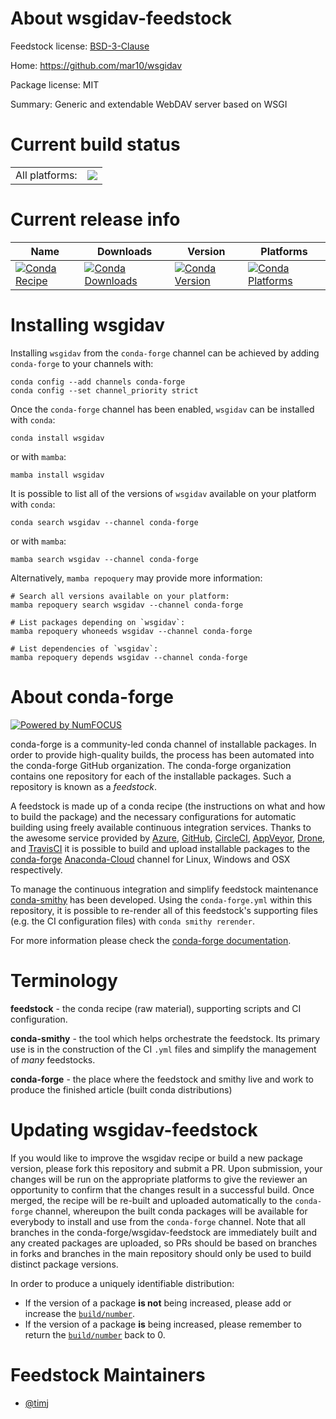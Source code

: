 About wsgidav-feedstock
=======================

Feedstock license: [BSD-3-Clause](https://github.com/conda-forge/wsgidav-feedstock/blob/main/LICENSE.txt)

Home: https://github.com/mar10/wsgidav

Package license: MIT

Summary: Generic and extendable WebDAV server based on WSGI

Current build status
====================


<table><tr><td>All platforms:</td>
    <td>
      <a href="https://dev.azure.com/conda-forge/feedstock-builds/_build/latest?definitionId=19172&branchName=main">
        <img src="https://dev.azure.com/conda-forge/feedstock-builds/_apis/build/status/wsgidav-feedstock?branchName=main">
      </a>
    </td>
  </tr>
</table>

Current release info
====================

| Name | Downloads | Version | Platforms |
| --- | --- | --- | --- |
| [![Conda Recipe](https://img.shields.io/badge/recipe-wsgidav-green.svg)](https://anaconda.org/conda-forge/wsgidav) | [![Conda Downloads](https://img.shields.io/conda/dn/conda-forge/wsgidav.svg)](https://anaconda.org/conda-forge/wsgidav) | [![Conda Version](https://img.shields.io/conda/vn/conda-forge/wsgidav.svg)](https://anaconda.org/conda-forge/wsgidav) | [![Conda Platforms](https://img.shields.io/conda/pn/conda-forge/wsgidav.svg)](https://anaconda.org/conda-forge/wsgidav) |

Installing wsgidav
==================

Installing `wsgidav` from the `conda-forge` channel can be achieved by adding `conda-forge` to your channels with:

```
conda config --add channels conda-forge
conda config --set channel_priority strict
```

Once the `conda-forge` channel has been enabled, `wsgidav` can be installed with `conda`:

```
conda install wsgidav
```

or with `mamba`:

```
mamba install wsgidav
```

It is possible to list all of the versions of `wsgidav` available on your platform with `conda`:

```
conda search wsgidav --channel conda-forge
```

or with `mamba`:

```
mamba search wsgidav --channel conda-forge
```

Alternatively, `mamba repoquery` may provide more information:

```
# Search all versions available on your platform:
mamba repoquery search wsgidav --channel conda-forge

# List packages depending on `wsgidav`:
mamba repoquery whoneeds wsgidav --channel conda-forge

# List dependencies of `wsgidav`:
mamba repoquery depends wsgidav --channel conda-forge
```


About conda-forge
=================

[![Powered by
NumFOCUS](https://img.shields.io/badge/powered%20by-NumFOCUS-orange.svg?style=flat&colorA=E1523D&colorB=007D8A)](https://numfocus.org)

conda-forge is a community-led conda channel of installable packages.
In order to provide high-quality builds, the process has been automated into the
conda-forge GitHub organization. The conda-forge organization contains one repository
for each of the installable packages. Such a repository is known as a *feedstock*.

A feedstock is made up of a conda recipe (the instructions on what and how to build
the package) and the necessary configurations for automatic building using freely
available continuous integration services. Thanks to the awesome service provided by
[Azure](https://azure.microsoft.com/en-us/services/devops/), [GitHub](https://github.com/),
[CircleCI](https://circleci.com/), [AppVeyor](https://www.appveyor.com/),
[Drone](https://cloud.drone.io/welcome), and [TravisCI](https://travis-ci.com/)
it is possible to build and upload installable packages to the
[conda-forge](https://anaconda.org/conda-forge) [Anaconda-Cloud](https://anaconda.org/)
channel for Linux, Windows and OSX respectively.

To manage the continuous integration and simplify feedstock maintenance
[conda-smithy](https://github.com/conda-forge/conda-smithy) has been developed.
Using the ``conda-forge.yml`` within this repository, it is possible to re-render all of
this feedstock's supporting files (e.g. the CI configuration files) with ``conda smithy rerender``.

For more information please check the [conda-forge documentation](https://conda-forge.org/docs/).

Terminology
===========

**feedstock** - the conda recipe (raw material), supporting scripts and CI configuration.

**conda-smithy** - the tool which helps orchestrate the feedstock.
                   Its primary use is in the construction of the CI ``.yml`` files
                   and simplify the management of *many* feedstocks.

**conda-forge** - the place where the feedstock and smithy live and work to
                  produce the finished article (built conda distributions)


Updating wsgidav-feedstock
==========================

If you would like to improve the wsgidav recipe or build a new
package version, please fork this repository and submit a PR. Upon submission,
your changes will be run on the appropriate platforms to give the reviewer an
opportunity to confirm that the changes result in a successful build. Once
merged, the recipe will be re-built and uploaded automatically to the
`conda-forge` channel, whereupon the built conda packages will be available for
everybody to install and use from the `conda-forge` channel.
Note that all branches in the conda-forge/wsgidav-feedstock are
immediately built and any created packages are uploaded, so PRs should be based
on branches in forks and branches in the main repository should only be used to
build distinct package versions.

In order to produce a uniquely identifiable distribution:
 * If the version of a package **is not** being increased, please add or increase
   the [``build/number``](https://docs.conda.io/projects/conda-build/en/latest/resources/define-metadata.html#build-number-and-string).
 * If the version of a package **is** being increased, please remember to return
   the [``build/number``](https://docs.conda.io/projects/conda-build/en/latest/resources/define-metadata.html#build-number-and-string)
   back to 0.

Feedstock Maintainers
=====================

* [@timj](https://github.com/timj/)

